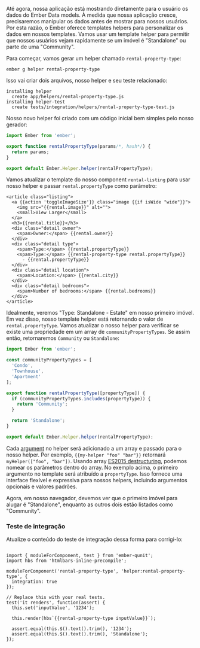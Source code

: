 Até agora, nossa aplicação está mostrando diretamente para o usuário os dados do Ember Data models.
À medida que nossa aplicação cresce, precisaremos manipular os dados antes de mostrar para nossos usuários.
Por esta razão, o Ember oferece templates helpers para personalizar os dados em nossos templates.
Vamos usar um template helper para permitir que nossos usuários vejam rapidamente se um imóvel é "Standalone" ou parte de uma "Community".

Para começar, vamos gerar um helper chamado `rental-property-type`:

```shell
ember g helper rental-property-type
```
Isso vai criar dois arquivos, nosso helper e seu teste relacionado:

```shell
installing helper
  create app/helpers/rental-property-type.js
installing helper-test
  create tests/integration/helpers/rental-property-type-test.js
```
Nosso novo helper foi criado com um código inicial bem simples pelo nosso gerador:

```app/helpers/rental-property-type.js
import Ember from 'ember';

export function rentalPropertyType(params/*, hash*/) {
  return params;
}

export default Ember.Helper.helper(rentalPropertyType);
```
Vamos atualizar o template do nosso component `rental-listing` para usar nosso helper e passar `rental.propertyType` como parâmetro:

```app/templates/components/rental-listing.hbs{-11,+12,+13}
<article class="listing">
  <a {{action 'toggleImageSize'}} class="image {{if isWide "wide"}}">
    <img src="{{rental.image}}" alt="">
    <small>View Larger</small>
  </a>
  <h3>{{rental.title}}</h3>
  <div class="detail owner">
    <span>Owner:</span> {{rental.owner}}
  </div>
  <div class="detail type">
    <span>Type:</span> {{rental.propertyType}}
    <span>Type:</span> {{rental-property-type rental.propertyType}}
      - {{rental.propertyType}}
  </div>
  <div class="detail location">
    <span>Location:</span> {{rental.city}}
  </div>
  <div class="detail bedrooms">
    <span>Number of bedrooms:</span> {{rental.bedrooms}}
  </div>
</article>
```
Idealmente, veremos "Type: Standalone - Estate" em nosso primeiro imóvel.
Em vez disso, nosso template helper está retornando o valor de `rental.propertyType`.
Vamos atualizar o nosso helper para verificar se existe uma propriedade em um array de `communityPropertyTypes`. Se assim então, retornaremos `Community` ou `Standalone`:

```app/helpers/rental-property-type.js
import Ember from 'ember';

const communityPropertyTypes = [
  'Condo',
  'Townhouse',
  'Apartment'
];

export function rentalPropertyType([propertyType]) {
  if (communityPropertyTypes.includes(propertyType)) {
    return 'Community';
  }

  return 'Standalone';
}

export default Ember.Helper.helper(rentalPropertyType);
```

Cada [argument](https://guides.emberjs.com/v2.12.0/templates/writing-helpers/#toc_helper-arguments) no helper será adicionado a um array e passado para o nosso helper. Por exemplo, `{{my-helper "foo" "bar"}}` retornará `myHelper(["foo", "bar"])`. Usando array [ES2015 destructuring](https://developer.mozilla.org/en-US/docs/Web/JavaScript/Reference/Operators/Destructuring_assignment), podemos nomear os parâmetros dentro do array. No exemplo acima, o primeiro argumento no template será atribuído a `propertyType`. Isso fornece uma interface flexível e expressiva para nossos helpers, incluindo argumentos opcionais e valores padrões.

Agora, em nosso navegador, devemos ver que o primeiro imóvel para alugar é "Standalone", enquanto as outros dois estão listados como "Community".


### Teste de integração

Atualize o conteúdo do teste de integração dessa forma para corrigi-lo:

```/tests/integration/helpers/rental-property-type-test.js{-15,+16}

import { moduleForComponent, test } from 'ember-qunit';
import hbs from 'htmlbars-inline-precompile';

moduleForComponent('rental-property-type', 'helper:rental-property-type', {
  integration: true
});

// Replace this with your real tests.
test('it renders', function(assert) {
  this.set('inputValue', '1234');

  this.render(hbs`{{rental-property-type inputValue}}`);

  assert.equal(this.$().text().trim(), '1234');
  assert.equal(this.$().text().trim(), 'Standalone');
});

```
